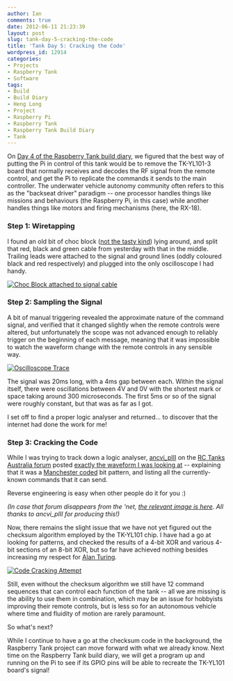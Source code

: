 ```yaml
---
author: Ian
comments: true
date: 2012-06-11 21:23:39
layout: post
slug: tank-day-5-cracking-the-code
title: 'Tank Day 5: Cracking the Code'
wordpress_id: 12914
categories:
- Projects
- Raspberry Tank
- Software
tags:
- Build
- Build Diary
- Heng Long
- Project
- Raspberry Pi
- Raspberry Tank
- Raspberry Tank Build Diary
- Tank
---
```


On [Day 4 of the Raspberry Tank build diary](/hardware/tank-day-4-point-of-entry/), we figured that the best way of putting the Pi in control of this tank would be to remove the TK-YL101-3 board that normally receives and decodes the RF signal from the remote control, and get the Pi to replicate the commands it sends to the main controller.  The underwater vehicle autonomy community often refers to this as the "backseat driver" paradigm -- one processor handles things like missions and behaviours (the Raspberry Pi, in this case) while another handles things like motors and firing mechanisms (here, the RX-18).

### Step 1: Wiretapping

I found an old bit of choc block ([not the tasty kind](http://www.ebay.co.uk/sch/items/?_nkw=choc+block&_sacat=&_ex_kw=&_mPrRngCbx=1&_udlo=&_udhi=&_sop=12&_fpos=&_fspt=1&_sadis=&LH_CAds=&clk_rvr_id=352588863604)) lying around, and split that red, black and green cable from yesterday with that in the middle.  Trailing leads were attached to the signal and ground lines (oddly coloured black and red respectively) and plugged into the only oscilloscope I had handy.

[![Choc Block attached to signal cable](//files.ianrenton.com/sites/raspberrytank/IMAG0041-e1339444675149-300x179.jpg)](//files.ianrenton.com/sites/raspberrytank/IMAG0041.jpg)

### Step 2: Sampling the Signal

A bit of manual triggering revealed the approximate nature of the command signal, and verified that it changed slightly when the remote controls were altered, but unfortunately the scope was not advanced enough to reliably trigger on the beginning of each message, meaning that it was impossible to watch the waveform change with the remote controls in any sensible way.

[![Oscilloscope Trace](//files.ianrenton.com/sites/raspberrytank/IMAG0048-1-300x179.jpg)](//files.ianrenton.com/sites/raspberrytank/IMAG0048-1.jpg)

The signal was 20ms long, with a 4ms gap between each.  Within the signal itself, there were oscillations between 4V and 0V with the shortest mark or space taking around 300 microseconds.  The first 5ms or so of the signal were roughly constant, but that was as far as I got.

I set off to find a proper logic analyser and returned... to discover that the internet had done the work for me!

### Step 3: Cracking the Code

While I was trying to track down a logic analyser, [ancvi_pIII](http://www.rctanksaustralia.com/forum/memberlist.php?mode=viewprofile&u=299) on the [RC Tanks Australia forum](http://www.rctanksaustralia.com/forum/index.php) posted [exactly the waveform I was looking at](http://www.rctanksaustralia.com/forum/viewtopic.php?p=1314#p1314) -- explaining that it was a [Manchester coded](https://en.wikipedia.org/wiki/Manchester_code) bit pattern, and listing all the currently-known commands that it can send.

Reverse engineering is easy when other people do it for you :)

_(In case that forum disappears from the 'net, [the relevant image is here](//files.ianrenton.com/sites/raspberrytank/hl-codes.jpg).  All thanks to ancvi_pIII for producing this!)_

Now, there remains the slight issue that we have not yet figured out the checksum algorithm employed by the TK-YL101 chip.  I have had a go at looking for patterns, and checked the results of a 4-bit XOR and various 4-bit sections of an 8-bit XOR, but so far have achieved nothing besides increasing my respect for [Alan Turing](https://en.wikipedia.org/wiki/Alan_Turing#Cryptanalysis).

[![Code Cracking Attempt](//files.ianrenton.com/sites/raspberrytank/Screenshot-from-2012-06-08-235012-600x282.png)](//files.ianrenton.com/sites/raspberrytank/Screenshot-from-2012-06-08-235012.png)

Still, even without the checksum algorithm we still have 12 command sequences that can control each function of the tank -- all we are missing is the ability to use them in combination, which may be an issue for hobbyists improving their remote controls, but is less so for an autonomous vehicle where time and fluidity of motion are rarely paramount.

So what's next?

While I continue to have a go at the checksum code in the background, the Raspberry Tank project can move forward with what we already know.  Next time on the Raspberry Tank build diary, we will get a program up and running on the Pi to see if its GPIO pins will be able to recreate the TK-YL101 board's signal!
